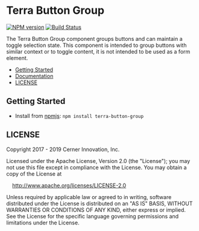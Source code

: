 # Terra Button Group


[![NPM version](https://badgen.net/npm/v/terra-button-group)](https://www.npmjs.org/package/terra-button-group)
[![Build Status](https://badgen.net/travis/cerner/terra-core)](https://travis-ci.org/cerner/terra-core)

The Terra Button Group component groups buttons and can maintain a toggle selection state. This component is intended to group buttons with similar context or to toggle content, it is not intended to be used as a form element.

- [Getting Started](#getting-started)
- [Documentation](https://github.com/cerner/terra-core/tree/master/packages/terra-button-group/docs)
- [LICENSE](#license)

## Getting Started

- Install from [npmjs](https://www.npmjs.com): `npm install terra-button-group`

## LICENSE

Copyright 2017 - 2019 Cerner Innovation, Inc.

Licensed under the Apache License, Version 2.0 (the "License"); you may not use this file except in compliance with the License. You may obtain a copy of the License at

&nbsp;&nbsp;&nbsp;&nbsp;http://www.apache.org/licenses/LICENSE-2.0

Unless required by applicable law or agreed to in writing, software distributed under the License is distributed on an "AS IS" BASIS, WITHOUT WARRANTIES OR CONDITIONS OF ANY KIND, either express or implied. See the License for the specific language governing permissions and limitations under the License.
